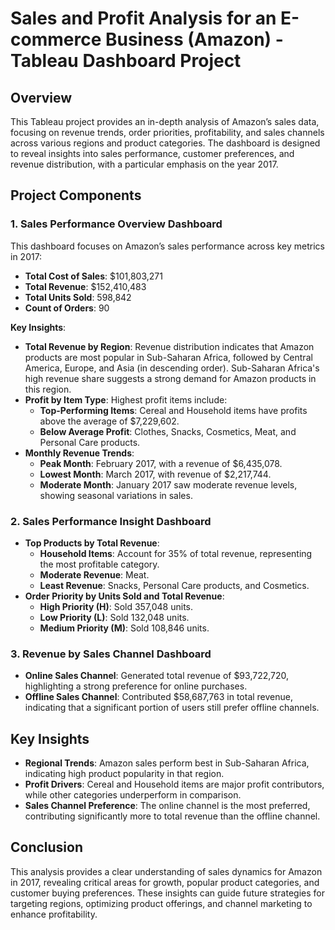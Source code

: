 # Sales and Profit Analysis for an E-commerce Business (Amazon) - Tableau Dashboard Project

## Overview
This Tableau project provides an in-depth analysis of Amazon’s sales data, focusing on revenue trends, order priorities, profitability, and sales channels across various regions and product categories. The dashboard is designed to reveal insights into sales performance, customer preferences, and revenue distribution, with a particular emphasis on the year 2017.

## Project Components

### 1. Sales Performance Overview Dashboard
This dashboard focuses on Amazon’s sales performance across key metrics in 2017:
- **Total Cost of Sales**: $101,803,271
- **Total Revenue**: $152,410,483
- **Total Units Sold**: 598,842
- **Count of Orders**: 90

**Key Insights**:
- **Total Revenue by Region**: Revenue distribution indicates that Amazon products are most popular in Sub-Saharan Africa, followed by Central America, Europe, and Asia (in descending order). Sub-Saharan Africa's high revenue share suggests a strong demand for Amazon products in this region.
- **Profit by Item Type**: Highest profit items include:
  - **Top-Performing Items**: Cereal and Household items have profits above the average of $7,229,602.
  - **Below Average Profit**: Clothes, Snacks, Cosmetics, Meat, and Personal Care products.
- **Monthly Revenue Trends**:
  - **Peak Month**: February 2017, with a revenue of $6,435,078.
  - **Lowest Month**: March 2017, with revenue of $2,217,744.
  - **Moderate Month**: January 2017 saw moderate revenue levels, showing seasonal variations in sales.

### 2. Sales Performance Insight Dashboard
- **Top Products by Total Revenue**:
  - **Household Items**: Account for 35% of total revenue, representing the most profitable category.
  - **Moderate Revenue**: Meat.
  - **Least Revenue**: Snacks, Personal Care products, and Cosmetics.
- **Order Priority by Units Sold and Total Revenue**:
  - **High Priority (H)**: Sold 357,048 units.
  - **Low Priority (L)**: Sold 132,048 units.
  - **Medium Priority (M)**: Sold 108,846 units.

### 3. Revenue by Sales Channel Dashboard
- **Online Sales Channel**: Generated total revenue of $93,722,720, highlighting a strong preference for online purchases.
- **Offline Sales Channel**: Contributed $58,687,763 in total revenue, indicating that a significant portion of users still prefer offline channels.

## Key Insights
- **Regional Trends**: Amazon sales perform best in Sub-Saharan Africa, indicating high product popularity in that region.
- **Profit Drivers**: Cereal and Household items are major profit contributors, while other categories underperform in comparison.
- **Sales Channel Preference**: The online channel is the most preferred, contributing significantly more to total revenue than the offline channel.

## Conclusion
This analysis provides a clear understanding of sales dynamics for Amazon in 2017, revealing critical areas for growth, popular product categories, and customer buying preferences. These insights can guide future strategies for targeting regions, optimizing product offerings, and channel marketing to enhance profitability.

